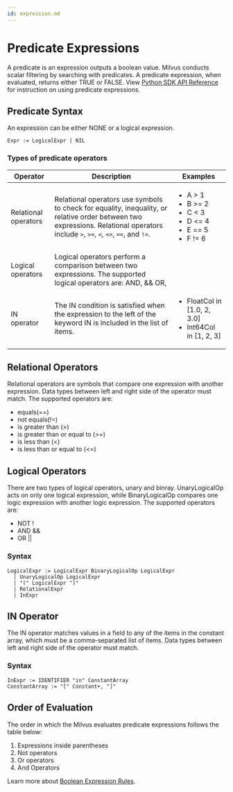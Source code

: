 ```yaml
---
id: expression.md
---
```


# Predicate Expressions
A predicate is an expression outputs a boolean value. Milvus conducts scalar filtering by searching with predicates. A predicate expression, when evaluated, returns either TRUE or FALSE.
View [Python SDK API Reference](/api-reference/pymilvus/{{var.milvus_python_sdk_version}}/api/collection.html) for instruction on using predicate expressions.
## Predicate Syntax
An expression can be either NONE or a logical expression.

```
Expr := LogicalExpr | NIL
```

### Types of predicate operators

| Operator     | Description                                | Examples                                   |
| ---------- | ------------------------------------------------------------ | ------------------------------------------------------------ |
| Relational operators | Relational operators use symbols to check for equality, inequality, or relative order between two expressions. Relational operators include `>`, `>=`, `<`, `<=`, `==`, and `!=`. | <ul><li>A > 1</li><li>B >= 2</li><li>C < 3</li><li>D <= 4</li><li>E == 5</li><li>F != 6</li></ul> |
| Logical operators | Logical operators perform a comparison between two expressions. The supported logical operators are: AND, && OR, ||, and NOT. | <ul><li>A > 3 && A < 4</li><li>NOT (A == 1)</li></ul>        |
| IN operator  | The IN condition is satisfied when the expression to the left of the keyword IN is included in the list of items. | <ul><li>FloatCol in [1.0, 2, 3.0]</li><li>Int64Col in [1, 2, 3]</li></ul> |

## Relational Operators

Relational operators are symbols that compare one expression with another expression. Data types between left and right side of the operator must match.
The supported operators are:
- equals(==)
- not equals(!=)
- is greater than (>)
- is greater than or equal to (>=)
- is less than (<)
- is less than or equal to (<=)

## Logical Operators
There are two types of logical operators, unary and binray. UnaryLogicalOp acts on only one logical expression, while BinaryLogicalOp compares one logic expression with another logic expression.
The supported operators are:
- NOT !
- AND &&
- OR ||

### Syntax

```
LogicalExpr := LogicalExpr BinaryLogicalOp LogicalExpr
  | UnaryLogicalOp LogicalExpr
  | "(" LogicalExpr ")"
  | RelationalExpr
  | InExpr
```

## IN Operator

The IN operator matches values in a field to any of the items in the constant array, which must be a comma-separated list of items. Data types between left and right side of the operator must match.

### Syntax

```
InExpr := IDENTIFIER "in" ConstantArray
ConstantArray := "[" Constant+, "]"
```

## Order of Evaluation

The order in which the Milvus evaluates predicate expressions follows the table below:
1. Expressions inside parentheses
2. Not operators
3. Or operators
4. And Operators


Learn more about [Boolean Expression Rules](boolean.md).
